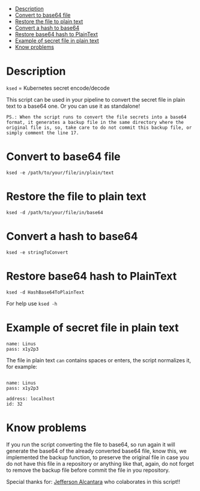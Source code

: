 - [Description](#description)
- [Convert to base64 file](#convert-to-base64-file)
- [Restore the file to plain text](#restore-the-file-to-plain-text)
- [Convert a hash to base64](#convert-a-hash-to-base64)
- [Restore base64 hash to PlainText](#restore-base64-hash-to-plaintext)
- [Example of secret file in plain text](#example-of-secret-file-in-plain-text)
- [Know problems](#know-problems)

# Description
`ksed` = Kubernetes secret encode/decode 

This script can be used in your pipeline to convert the secret file in plain text to a base64 one.
Or you can use it as standalone! 

`PS.: When the script runs to convert the file secrets into a base64 format, it generates a backup file in the same directory where the original file is, so, take care to do not commit this backup file, or simply comment the line 17.`

# Convert to base64 file
`ksed -e /path/to/your/file/in/plain/text`

# Restore the file to plain text
`ksed -d /path/to/your/file/in/base64`

# Convert a hash to base64
`ksed -e stringToConvert`

# Restore base64 hash to PlainText
`ksed -d HashBase64ToPlainText`


For help use `ksed -h`

# Example of secret file in plain text

```
name: Linus
pass: x1y2p3
```

The file in plain text `can` contains spaces or enters, the script normalizes it, for example: 

```

name: Linus
pass: x1y2p3

address: localhost      
id: 32 
```

# Know problems
If you run the script converting the file to base64, so run again it will generate the base64 of the already converted base64 file, know this, we implemented the backup function, to preserve the original file in case you do not have this file in a repository or anything like that, again, do not forget to remove the backup file before commit the file in you repository.

Special thanks for: [Jefferson Alcantara](https://github.com/jefferson22alcantara) who colaborates in this script!!
